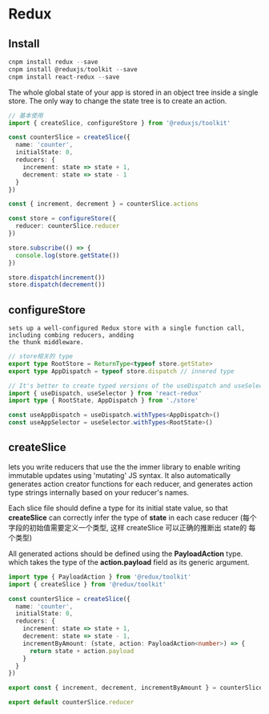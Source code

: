 # Redux

## Install

```js
cnpm install redux --save
cnpm install @reduxjs/toolkit --save
cnpm install react-redux --save

```
  The whole global state of your app is stored in an object tree inside a single store. The only way to change
  the state tree is to create an action.

```ts
// 基本使用
import { createSlice, configureStore } from '@reduxjs/toolkit'

const counterSlice = createSlice({
  name: 'counter',
  initialState: 0,
  reducers: {
    increment: state => state + 1,
    decrement: state => state - 1
  }
})

const { increment, decrement } = counterSlice.actions

const store = configureStore({
  reducer: counterSlice.reducer
})

store.subscribe(() => {
  console.log(store.getState())
})

store.dispatch(increment())
store.dispatch(decrement())
```

## configureStore

    sets up a well-configured Redux store with a single function call, including combing reducers, andding 
    the thunk middleware.

```ts
// store相关的 type
export type RootStore = ReturnType<typeof store.getState>
export type AppDispatch = typeof store.dispatch // innered type

// It's better to create typed versions of the useDispatch and useSelector hooks for usage in your application
import { useDispatch, useSelector } from 'react-redux'
import type { RootState, AppDispatch } from './store'

const useAppDispatch = useDispatch.withTypes<AppDispatch>()
const useAppSelector = useSelector.withTypes<RootState>()
```
## createSlice

  lets you write reducers that use the the immer library to enable writing immutable updates using 'mutating' JS syntax. It also automatically generates action creator functions for each reducer, and generates action
  type strings internally based on your reducer's names.

  Each slice file should define a type for its initial state value, so that **createSlice** can correctly infer the type of **state** in each case reducer
  (每个字段的初始值需要定义一个类型, 这样 createSlice 可以正确的推断出 state的 每个类型)

  All generated actions should be defined using the **PayloadAction<T>** type. which takes the type of the
  **action.payload** field as its generic argument.

```ts
import type { PayloadAction } from '@redux/toolkit'
import { createSlice } from '@redux/toolkit'

const counterSlice = createSlice({
  name: 'counter',
  initialState: 0,
  reducers: {
    increment: state => state + 1,
    decrement: state => state - 1,
    incrementByAmount: (state, action: PayloadAction<number>) => {
      return state + action.payload
    }
  }
})

export const { increment, decrement, incrementByAmount } = counterSlice.actions

export default counterSlice.reducer
```